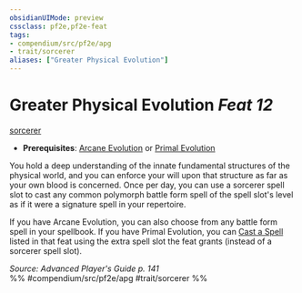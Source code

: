 ```yaml
---
obsidianUIMode: preview
cssclass: pf2e,pf2e-feat
tags:
- compendium/src/pf2e/apg
- trait/sorcerer
aliases: ["Greater Physical Evolution"]
---
```

# Greater Physical Evolution  *Feat 12*  
[sorcerer](/rules/traits/sorcerer.md)  

- **Prerequisites**: [Arcane Evolution](/compendium/feats/arcane-evolution.md) or [Primal Evolution](/compendium/feats/primal-evolution.md)

You hold a deep understanding of the innate fundamental structures of the physical world, and you can enforce your will upon that structure as far as your own blood is concerned. Once per day, you can use a sorcerer spell slot to cast any common polymorph battle form spell of the spell slot's level as if it were a signature spell in your repertoire.

If you have Arcane Evolution, you can also choose from any battle form spell in your spellbook. If you have Primal Evolution, you can [Cast a Spell](/rules/actions/cast-a-spell.md) listed in that feat using the extra spell slot the feat grants (instead of a sorcerer spell slot).

*Source: Advanced Player's Guide p. 141*  
%% #compendium/src/pf2e/apg #trait/sorcerer %%